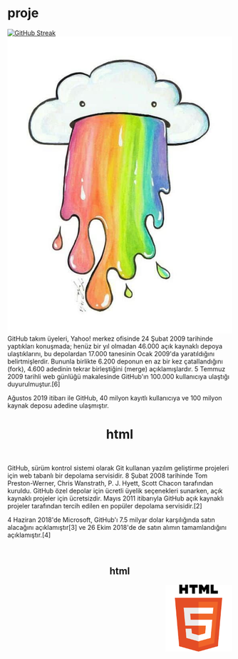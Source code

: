 # proje
[![GitHub Streak](https://github-readme-streak-stats.herokuapp.com/?user=DenverCoder1)](https://git.io/streak-stats)
![resimyseyee11](https://github.com/yseyee11/proje/blob/main/resim.jpg) <br>
GitHub takım üyeleri, Yahoo! merkez ofisinde 24 Şubat 2009 tarihinde yaptıkları konuşmada; henüz bir yıl olmadan 46.000 açık kaynaklı depoya ulaştıklarını, bu depolardan 17.000 tanesinin Ocak 2009'da yaratıldığını belirtmişlerdir. Bununla birlikte 6.200 deponun en az bir kez çatallandığını (fork), 4.600 adedinin tekrar birleştiğini (merge) açıklamışlardır. 5 Temmuz 2009 tarihli web günlüğü makalesinde GitHub'ın 100.000 kullanıcıya ulaştığı duyurulmuştur.[6]

Ağustos 2019 itibarı ile GitHub, 40 milyon kayıtlı kullanıcıya ve 100 milyon kaynak deposu adedine ulaşmıştır.
<h1 align="center">html</h1> <br>
<p>GitHub, sürüm kontrol sistemi olarak Git kullanan yazılım geliştirme projeleri için web tabanlı bir depolama servisidir. 8 Şubat 2008 tarihinde Tom Preston-Werner, Chris Wanstrath, P. J. Hyett, Scott Chacon tarafından kuruldu. GitHub özel depolar için ücretli üyelik seçenekleri sunarken, açık kaynaklı projeler için ücretsizdir. Mayıs 2011 itibarıyla GitHub açık kaynaklı projeler tarafından tercih edilen en popüler depolama servisidir.[2]

4 Haziran 2018'de Microsoft, GitHub'ı 7.5 milyar dolar karşılığında satın alacağını açıklamıştır[3] ve 26 Ekim 2018'de de satın alımın tamamlandığını açıklamıştır.[4]</p> <br>
<h2 align="center">html</h2> 
<p><img align="right" src="https://github.com/yseyee11/proje/blob/main/resim.png" width="150" height="150"/></p>

